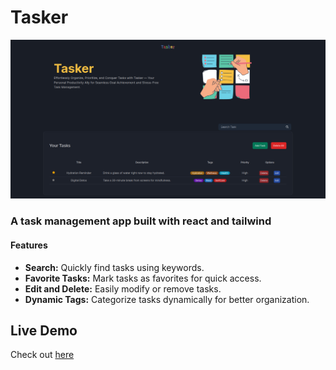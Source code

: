 # Tasker

![Tasker App Screenshot](../../assets/images/ss.png)

### A task management app built with react and tailwind

#### Features

- **Search:** Quickly find tasks using keywords.
- **Favorite Tasks:** Mark tasks as favorites for quick access.
- **Edit and Delete:** Easily modify or remove tasks.
- **Dynamic Tags:** Categorize tasks dynamically for better organization.

## Live Demo

Check out [here](https://tasker-v2.vercel.app/)

